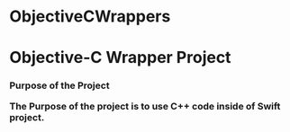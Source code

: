 # ObjectiveCWrappers

<h1> Objective-C Wrapper Project

<h3> Purpose of the Project

The Purpose of the project is to use C++ code inside of Swift project.
